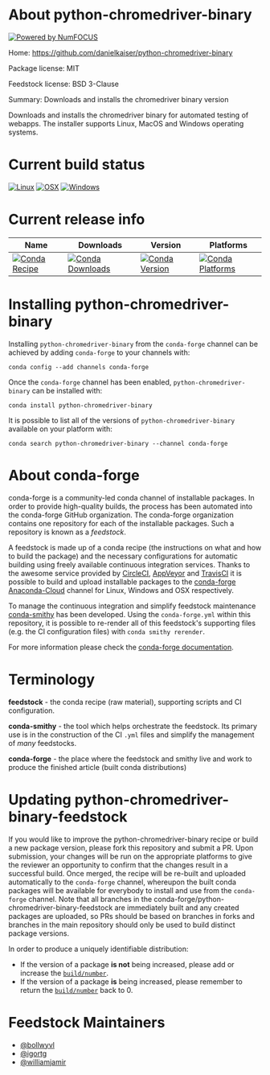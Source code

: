 About python-chromedriver-binary
================================

[![Powered by NumFOCUS](https://img.shields.io/badge/powered%20by-NumFOCUS-orange.svg?style=flat&colorA=E1523D&colorB=007D8A)](http://numfocus.org)

Home: https://github.com/danielkaiser/python-chromedriver-binary

Package license: MIT

Feedstock license: BSD 3-Clause

Summary: Downloads and installs the chromedriver binary version

Downloads and installs the chromedriver binary for automated
testing of webapps. The installer supports Linux, MacOS and Windows
operating systems.


Current build status
====================

[![Linux](https://img.shields.io/circleci/project/github/conda-forge/python-chromedriver-binary-feedstock/master.svg?label=Linux)](https://circleci.com/gh/conda-forge/python-chromedriver-binary-feedstock)
[![OSX](https://img.shields.io/travis/conda-forge/python-chromedriver-binary-feedstock/master.svg?label=macOS)](https://travis-ci.org/conda-forge/python-chromedriver-binary-feedstock)
[![Windows](https://img.shields.io/appveyor/ci/conda-forge/python-chromedriver-binary-feedstock/master.svg?label=Windows)](https://ci.appveyor.com/project/conda-forge/python-chromedriver-binary-feedstock/branch/master)

Current release info
====================

| Name | Downloads | Version | Platforms |
| --- | --- | --- | --- |
| [![Conda Recipe](https://img.shields.io/badge/recipe-python--chromedriver--binary-green.svg)](https://anaconda.org/conda-forge/python-chromedriver-binary) | [![Conda Downloads](https://img.shields.io/conda/dn/conda-forge/python-chromedriver-binary.svg)](https://anaconda.org/conda-forge/python-chromedriver-binary) | [![Conda Version](https://img.shields.io/conda/vn/conda-forge/python-chromedriver-binary.svg)](https://anaconda.org/conda-forge/python-chromedriver-binary) | [![Conda Platforms](https://img.shields.io/conda/pn/conda-forge/python-chromedriver-binary.svg)](https://anaconda.org/conda-forge/python-chromedriver-binary) |

Installing python-chromedriver-binary
=====================================

Installing `python-chromedriver-binary` from the `conda-forge` channel can be achieved by adding `conda-forge` to your channels with:

```
conda config --add channels conda-forge
```

Once the `conda-forge` channel has been enabled, `python-chromedriver-binary` can be installed with:

```
conda install python-chromedriver-binary
```

It is possible to list all of the versions of `python-chromedriver-binary` available on your platform with:

```
conda search python-chromedriver-binary --channel conda-forge
```


About conda-forge
=================

conda-forge is a community-led conda channel of installable packages.
In order to provide high-quality builds, the process has been automated into the
conda-forge GitHub organization. The conda-forge organization contains one repository
for each of the installable packages. Such a repository is known as a *feedstock*.

A feedstock is made up of a conda recipe (the instructions on what and how to build
the package) and the necessary configurations for automatic building using freely
available continuous integration services. Thanks to the awesome service provided by
[CircleCI](https://circleci.com/), [AppVeyor](https://www.appveyor.com/)
and [TravisCI](https://travis-ci.org/) it is possible to build and upload installable
packages to the [conda-forge](https://anaconda.org/conda-forge)
[Anaconda-Cloud](https://anaconda.org/) channel for Linux, Windows and OSX respectively.

To manage the continuous integration and simplify feedstock maintenance
[conda-smithy](https://github.com/conda-forge/conda-smithy) has been developed.
Using the ``conda-forge.yml`` within this repository, it is possible to re-render all of
this feedstock's supporting files (e.g. the CI configuration files) with ``conda smithy rerender``.

For more information please check the [conda-forge documentation](https://conda-forge.org/docs/).

Terminology
===========

**feedstock** - the conda recipe (raw material), supporting scripts and CI configuration.

**conda-smithy** - the tool which helps orchestrate the feedstock.
                   Its primary use is in the construction of the CI ``.yml`` files
                   and simplify the management of *many* feedstocks.

**conda-forge** - the place where the feedstock and smithy live and work to
                  produce the finished article (built conda distributions)


Updating python-chromedriver-binary-feedstock
=============================================

If you would like to improve the python-chromedriver-binary recipe or build a new
package version, please fork this repository and submit a PR. Upon submission,
your changes will be run on the appropriate platforms to give the reviewer an
opportunity to confirm that the changes result in a successful build. Once
merged, the recipe will be re-built and uploaded automatically to the
`conda-forge` channel, whereupon the built conda packages will be available for
everybody to install and use from the `conda-forge` channel.
Note that all branches in the conda-forge/python-chromedriver-binary-feedstock are
immediately built and any created packages are uploaded, so PRs should be based
on branches in forks and branches in the main repository should only be used to
build distinct package versions.

In order to produce a uniquely identifiable distribution:
 * If the version of a package **is not** being increased, please add or increase
   the [``build/number``](https://conda.io/docs/user-guide/tasks/build-packages/define-metadata.html#build-number-and-string).
 * If the version of a package **is** being increased, please remember to return
   the [``build/number``](https://conda.io/docs/user-guide/tasks/build-packages/define-metadata.html#build-number-and-string)
   back to 0.

Feedstock Maintainers
=====================

* [@bollwyvl](https://github.com/bollwyvl/)
* [@igortg](https://github.com/igortg/)
* [@williamjamir](https://github.com/williamjamir/)

